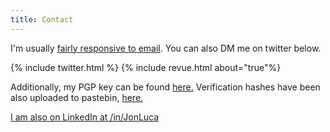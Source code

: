 ```yaml
---
title: Contact
---
```


I'm usually [fairly responsive to email](mailto:hello@jonlu.ca). You can also DM me on twitter below.

{% include twitter.html %}
{% include revue.html about="true"%}

<p>Additionally, my PGP key can be found <a href="https://jonlu.ca/assets/public.asc">here.</a> Verification hashes
have been also uploaded to pastebin, <a rel="noopener" rel="noreferrer" href="https://pastebin.com/kVACTX5Y"> here. </a></p>

[I am also on LinkedIn at /in/JonLuca](https://www.linkedin.com/in/jonluca/)